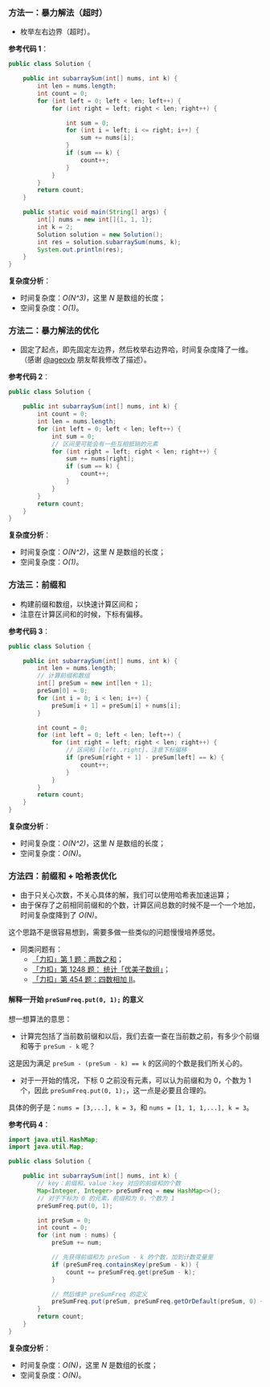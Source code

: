 ### 方法一：暴力解法（超时）
- 枚举左右边界（超时）。

**参考代码 1**：
```Java []
public class Solution {

    public int subarraySum(int[] nums, int k) {
        int len = nums.length;
        int count = 0;
        for (int left = 0; left < len; left++) {
            for (int right = left; right < len; right++) {

                int sum = 0;
                for (int i = left; i <= right; i++) {
                    sum += nums[i];
                }
                if (sum == k) {
                    count++;
                }
            }
        }
        return count;
    }

    public static void main(String[] args) {
        int[] nums = new int[]{1, 1, 1};
        int k = 2;
        Solution solution = new Solution();
        int res = solution.subarraySum(nums, k);
        System.out.println(res);
    }
}
```
**复杂度分析**：

- 时间复杂度：*O(N^3)*，这里 *N* 是数组的长度；
- 空间复杂度：*O(1)*。
### 方法二：暴力解法的优化
+ 固定了起点，即先固定左边界，然后枚举右边界哈，时间复杂度降了一维。（感谢 [@ageovb](/u/ageovb/) 朋友帮我修改了描述）。

**参考代码 2**：
```Java []
public class Solution {

    public int subarraySum(int[] nums, int k) {
        int count = 0;
        int len = nums.length;
        for (int left = 0; left < len; left++) {
            int sum = 0;
            // 区间里可能会有一些互相抵销的元素
            for (int right = left; right < len; right++) {
                sum += nums[right];
                if (sum == k) {
                    count++;
                }
            }
        }
        return count;
    }
}
```
**复杂度分析**：

- 时间复杂度：*O(N^2)*，这里 *N* 是数组的长度；
- 空间复杂度：*O(1)*。

### 方法三：前缀和

- 构建前缀和数组，以快速计算区间和；
- 注意在计算区间和的时候，下标有偏移。

**参考代码 3**：
```Java []
public class Solution {

    public int subarraySum(int[] nums, int k) {
        int len = nums.length;
        // 计算前缀和数组
        int[] preSum = new int[len + 1];
        preSum[0] = 0;
        for (int i = 0; i < len; i++) {
            preSum[i + 1] = preSum[i] + nums[i];
        }

        int count = 0;
        for (int left = 0; left < len; left++) {
            for (int right = left; right < len; right++) {
                // 区间和 [left..right]，注意下标偏移
                if (preSum[right + 1] - preSum[left] == k) {
                    count++;
                }
            }
        }
        return count;
    }
}
```
**复杂度分析**：

- 时间复杂度：*O(N^2)*，这里 *N* 是数组的长度；
- 空间复杂度：*O(N)*。

### 方法四：前缀和 + 哈希表优化

- 由于只关心次数，不关心具体的解，我们可以使用哈希表加速运算；
- 由于保存了之前相同前缀和的个数，计算区间总数的时候不是一个一个地加，时间复杂度降到了 *O(N)*。

这个思路不是很容易想到，需要多做一些类似的问题慢慢培养感觉。

- 同类问题有：
  - [「力扣」第 1 题：两数之和](https://leetcode-cn.com/problems/two-sum/)；
  - [「力扣」第 1248 题： 统计「优美子数组」](https://leetcode-cn.com/problems/count-number-of-nice-subarrays/)；
  - [「力扣」第 454 题：四数相加 II](https://leetcode-cn.com/problems/4sum-ii/)。

#### 解释一开始 `preSumFreq.put(0, 1);` 的意义

想一想算法的意思：

+ 计算完包括了当前数前缀和以后，我们去查一查在当前数之前，有多少个前缀和等于 `preSum - k` 呢？

这是因为满足 `preSum - (preSum - k) == k` 的区间的个数是我们所关心的。

+ 对于一开始的情况，下标 0 之前没有元素，可以认为前缀和为 0，个数为 1 个，因此 `preSumFreq.put(0, 1);`，这一点是必要且合理的。

具体的例子是：`nums = [3,...], k = 3`，和 `nums = [1, 1, 1,...], k = 3`。

**参考代码 4**：
```Java []
import java.util.HashMap;
import java.util.Map;

public class Solution {

    public int subarraySum(int[] nums, int k) {
        // key：前缀和，value：key 对应的前缀和的个数
        Map<Integer, Integer> preSumFreq = new HashMap<>();
        // 对于下标为 0 的元素，前缀和为 0，个数为 1
        preSumFreq.put(0, 1);

        int preSum = 0;
        int count = 0;
        for (int num : nums) {
            preSum += num;

            // 先获得前缀和为 preSum - k 的个数，加到计数变量里
            if (preSumFreq.containsKey(preSum - k)) {
                count += preSumFreq.get(preSum - k);
            }

            // 然后维护 preSumFreq 的定义
            preSumFreq.put(preSum, preSumFreq.getOrDefault(preSum, 0) + 1);
        }
        return count;
    }
}
```
**复杂度分析**：

- 时间复杂度：*O(N)*，这里 *N* 是数组的长度；
- 空间复杂度：*O(N)*。

